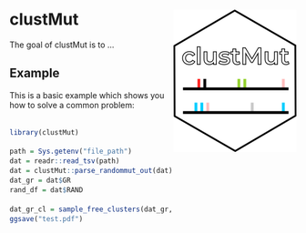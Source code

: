 clustMut <img src="clustmut_logo.png" align="right" />
========================================================


The goal of clustMut is to ...

## Example

This is a basic example which shows you how to solve a common problem:

``` r

library(clustMut)

path = Sys.getenv("file_path")
dat = readr::read_tsv(path)
dat = clustMut::parse_randommut_out(dat)
dat_gr = dat$GR
rand_df = dat$RAND

dat_gr_cl = sample_free_clusters(dat_gr,rand_df,plot = TRUE)
ggsave("test.pdf")
```
